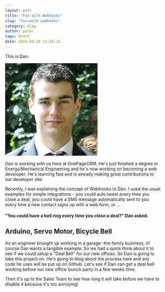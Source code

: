 ```yaml
---
layout: post
title: "Fun with Webhooks"
slug: "fun-with-webhooks"
category: blog
author: peter
tags: draft
date: 2014-03-28 11:34:22
---
```



This is Dan. 

<img class="img-responsive" src="/img/Dan.jpg"/>

Dan is working with us here at OnePageCRM. He's just finished a degree in Energy/Mechanical Engineering and he's now working on becoming a web developer.
He's learning fast and is already making great contributions to our developer site.

Recently, I was explaining the concept of Webhooks to Dan. I used the usual examples for simple integrations - you could auto tweet every time you close a deal, you could have a SMS message automatically sent to you every time a new contact signs up with a web form, or ...

#### "You could have a bell ring every time you close a deal?" Dan asked.


## Arduino, Servo Motor, Bicycle Bell 
As an engineer brought up working in a garage -the family business, of course Dan wants a tangible example. So we had a quick think about it to see if we could setup a "Deal Bell" for our new offices. 
So Dan is going to take this project on. He's going to blog about the process here and any code he uses will be put up on Github.
Let's see if Dan can get a deal bell working before our new office launch party in a few weeks time.

Then it's up to the Sales Team to see how long it will take before we have to disable it because it's too annoying!